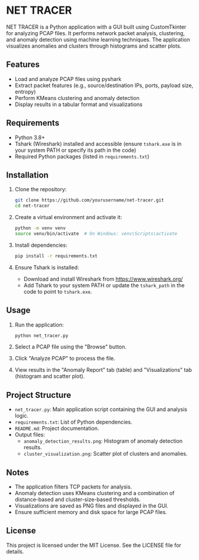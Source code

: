 # NET TRACER

NET TRACER is a Python application with a GUI built using CustomTkinter for analyzing PCAP files. It performs network packet analysis, clustering, and anomaly detection using machine learning techniques. The application visualizes anomalies and clusters through histograms and scatter plots.

## Features

- Load and analyze PCAP files using pyshark
- Extract packet features (e.g., source/destination IPs, ports, payload size, entropy)
- Perform KMeans clustering and anomaly detection
- Display results in a tabular format and visualizations

## Requirements

- Python 3.8+
- Tshark (Wireshark) installed and accessible (ensure `tshark.exe` is in your system PATH or specify its path in the code)
- Required Python packages (listed in `requirements.txt`)

## Installation

1. Clone the repository:

   ```bash
   git clone https://github.com/yourusername/net-tracer.git
   cd net-tracer
   ```
2. Create a virtual environment and activate it:

   ```bash
   python -m venv venv
   source venv/bin/activate  # On Windows: venv\Scripts\activate
   ```
3. Install dependencies:

   ```bash
   pip install -r requirements.txt
   ```
4. Ensure Tshark is installed:
   - Download and install Wireshark from https://www.wireshark.org/
   - Add Tshark to your system PATH or update the `tshark_path` in the code to point to `tshark.exe`.

## Usage

1. Run the application:

   ```bash
   python net_tracer.py
   ```
2. Select a PCAP file using the "Browse" button.
3. Click "Analyze PCAP" to process the file.
4. View results in the "Anomaly Report" tab (table) and "Visualizations" tab (histogram and scatter plot).

## Project Structure

- `net_tracer.py`: Main application script containing the GUI and analysis logic.
- `requirements.txt`: List of Python dependencies.
- `README.md`: Project documentation.
- Output files:
  - `anomaly_detection_results.png`: Histogram of anomaly detection results.
  - `cluster_visualization.png`: Scatter plot of clusters and anomalies.

## Notes

- The application filters TCP packets for analysis.
- Anomaly detection uses KMeans clustering and a combination of distance-based and cluster-size-based thresholds.
- Visualizations are saved as PNG files and displayed in the GUI.
- Ensure sufficient memory and disk space for large PCAP files.

## License

This project is licensed under the MIT License. See the LICENSE file for details.